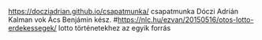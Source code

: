 https://docziadrian.github.io/csapatmunka/
csapatmunka
Dóczi Adrián
Kalman vok
Ács Benjámin kész.
#https://nlc.hu/ezvan/20150516/otos-lotto-erdekessegek/ lotto történetekhez az egyik forrás